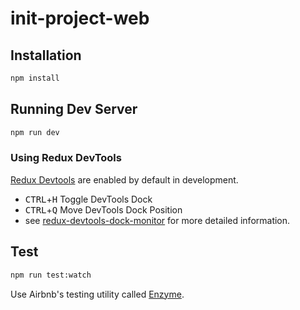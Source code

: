 # init-project-web

## Installation

```bash
npm install
```

## Running Dev Server

```bash
npm run dev
```

### Using Redux DevTools

[Redux Devtools](https://github.com/gaearon/redux-devtools) are enabled by default in development.

- <kbd>CTRL</kbd>+<kbd>H</kbd> Toggle DevTools Dock
- <kbd>CTRL</kbd>+<kbd>Q</kbd> Move DevTools Dock Position
- see [redux-devtools-dock-monitor](https://github.com/gaearon/redux-devtools-dock-monitor) for more detailed information.

## Test

```bash
npm run test:watch
```

Use Airbnb's testing utility called [Enzyme](http://airbnb.io/enzyme/).
